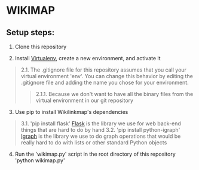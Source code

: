 # WIKIMAP

## Setup steps:

1. Clone this repository

2. Install [Virtualenv](https://virtualenv.pypa.io/en/latest/), create a new environment, and activate it
> 2.1. The .gitignore file for this repository assumes that you call your virtual environment 'env'.  You can change this behavior by editing the .gitignore file and adding the name you chose for your environment.
>> 2.1.1. Because we don't want to have all the binary files from the virtual environment in our git repository

3. Use pip to install Wikilinkmap's dependencies
> 3.1. 'pip install flask' [Flask](http://flask.pocoo.org/) is the library we use for web back-end things that are hard to do by hand
> 3.2. 'pip install python-igraph' [Igraph](http://igraph.org/python/) is the library we use to do graph operations that would be really hard to do with lists or other standard Python objects

4. Run the 'wikimap.py' script in the root directory of this repository
'python wikimap.py'